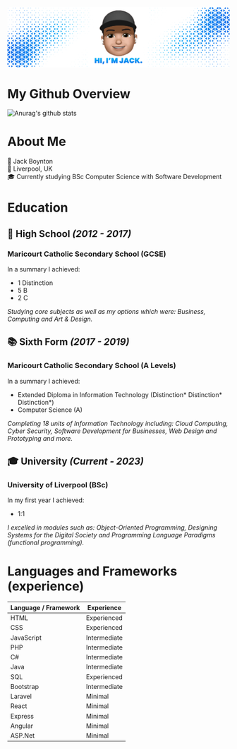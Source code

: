 ![Header Image](https://github.com/JackMBoynton/JackMBoynton/blob/master/Github-README-Header.jpg)

# My Github Overview
![Anurag's github stats](https://github-readme-stats.vercel.app/api?username=jackmboynton&show_icons=true&theme=vue)

# About Me
👤 Jack Boynton  
📍 Liverpool, UK  
🎓 Currently studying BSc Computer Science with Software Development  

# Education
## 🏫 High School *(2012 - 2017)*
### Maricourt Catholic Secondary School (GCSE)
In a summary I achieved:
- 1 Distinction
- 5 B
- 2 C

*Studying core subjects as well as my options which were: Business, Computing and Art & Design.*

## 📚 Sixth Form *(2017 - 2019)*
### Maricourt Catholic Secondary School (A Levels)
In a summary I achieved:
- Extended Diploma in Information Technology (Distinction* Distinction* Distinction*)
- Computer Science (A)

*Completing 18 units of Information Technology including: Cloud Computing, Cyber Security, Software Development for Businesses, Web Design and Prototyping and more.*

## 🎓 University *(Current - 2023)*
### University of Liverpool (BSc)
In my first year I achieved:
- 1:1

*I excelled in modules such as: Object-Oriented Programming, Designing Systems for the Digital Society and Programming Language Paradigms (functional programming).*

# Languages and Frameworks (experience)
| Language / Framework   | Experience |
| ----------- | ----------- |
| HTML      | Experienced       |
| CSS   | Experienced        |
| JavaScript   | Intermediate        |
| PHP   | Intermediate        |
| C#   | Intermediate        |
| Java  | Intermediate        |
| SQL   | Experienced        |
| Bootstrap   | Intermediate        |
| Laravel   | Minimal        |
| React   | Minimal        |
| Express   | Minimal        |
| Angular   | Minimal        |
| ASP.Net   | Minimal        |

